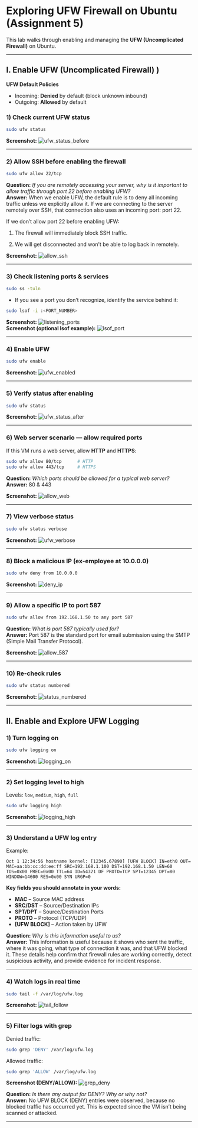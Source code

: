 # Exploring UFW Firewall on Ubuntu (Assignment 5)

This lab walks through enabling and managing the **UFW (Uncomplicated Firewall)** on Ubuntu.  

---

## I. Enable UFW (Uncomplicated Firewall) )

**UFW Default Policies**
- Incoming: **Denied** by default (block unknown inbound)
- Outgoing: **Allowed** by default

### 1) Check current UFW status
```bash
sudo ufw status
```
**Screenshot:** ![ufw_status_before](screenshots/01_status_before.png)  

---

### 2) Allow SSH **before** enabling the firewall
```bash
sudo ufw allow 22/tcp
```
**Question:** *If you are remotely accessing your server, why is it important to allow traffic through port 22 before enabling UFW?*  
**Answer:** When we enable UFW, the default rule is to deny all incoming traffic unless we explicitly allow it. If we are connecting to the server remotely over SSH, that connection also uses an incoming port: port 22.

If we don’t allow port 22 before enabling UFW:

1. The firewall will immediately block SSH traffic.

2. We will get disconnected and won’t be able to log back in remotely.

**Screenshot:** ![allow_ssh](screenshots/02_allow_ssh.png)  

---

### 3) Check listening ports & services
```bash
sudo ss -tuln
```
- If you see a port you don’t recognize, identify the service behind it:
```bash
sudo lsof -i :<PORT_NUMBER>
```
**Screenshot:** ![listening_ports](screenshots/03_ss_tuln.png)  
**Screenshot (optional lsof example):** ![lsof_port](screenshots/03b_lsof_port.png)  

---

### 4) Enable UFW
```bash
sudo ufw enable
```
**Screenshot:** ![ufw_enabled](screenshots/04_enable.png)  

---

### 5) Verify status after enabling
```bash
sudo ufw status
```
**Screenshot:** ![ufw_status_after](screenshots/05_status_after.png)  

---

### 6) Web server scenario — allow required ports
If this VM runs a web server, allow **HTTP** and **HTTPS**:
```bash
sudo ufw allow 80/tcp      # HTTP
sudo ufw allow 443/tcp     # HTTPS
```
**Question:** *Which ports should be allowed for a typical web server?*  
**Answer:** 80 & 443

**Screenshot:** ![allow_web](screenshots/06_allow_web.png)

---

### 7) View verbose status
```bash
sudo ufw status verbose
```
**Screenshot:** ![ufw_verbose](screenshots/07_status_verbose.png)

---

### 8) Block a malicious IP (ex-employee at 10.0.0.0)
```bash
sudo ufw deny from 10.0.0.0
```
**Screenshot:** ![deny_ip](screenshots/08_deny_ip.png)

---

### 9) Allow a specific IP to port 587
```bash
sudo ufw allow from 192.168.1.50 to any port 587
```
**Question:** *What is port 587 typically used for?*  
**Answer:** Port 587 is the standard port for email submission using the SMTP (Simple Mail Transfer Protocol).

**Screenshot:** ![allow_587](screenshots/09_allow_587.png)

---

### 10) Re-check rules
```bash
sudo ufw status numbered
```
**Screenshot:** ![status_numbered](screenshots/10_status_numbered.png)  


---

## II. Enable and Explore UFW Logging

### 1) Turn logging on
```bash
sudo ufw logging on
```
**Screenshot:** ![logging_on](screenshots/11_logging_on.png)  


---

### 2) Set logging level to **high**
Levels: `low`, `medium`, `high`, `full`
```bash
sudo ufw logging high
```
**Screenshot:** ![logging_high](screenshots/12_logging_high.png)  


---

### 3) Understand a UFW log entry
Example:
```
Oct 1 12:34:56 hostname kernel: [12345.67890] [UFW BLOCK] IN=eth0 OUT= MAC=aa:bb:cc:dd:ee:ff SRC=192.168.1.100 DST=192.168.1.50 LEN=60 TOS=0x00 PREC=0x00 TTL=64 ID=54321 DF PROTO=TCP SPT=12345 DPT=80 WINDOW=14600 RES=0x00 SYN URGP=0
```
**Key fields you should annotate in your words:**
- **MAC** – Source MAC address  
- **SRC/DST** – Source/Destination IPs  
- **SPT/DPT** – Source/Destination Ports  
- **PROTO** – Protocol (TCP/UDP)  
- **[UFW BLOCK]** – Action taken by UFW  

**Question:** *Why is this information useful to us?*  
**Answer:** This information is useful because it shows who sent the traffic, where it was going, what type of connection it was, and that UFW blocked it. These details help confirm that firewall rules are working correctly, detect suspicious activity, and provide evidence for incident response.

---

### 4) Watch logs in real time
```bash
sudo tail -f /var/log/ufw.log
```
**Screenshot:** ![tail_follow](screenshots/13_tail_follow.png)


---

### 5) Filter logs with grep
Denied traffic:
```bash
sudo grep 'DENY' /var/log/ufw.log
```
Allowed traffic:
```bash
sudo grep 'ALLOW' /var/log/ufw.log
```
**Screenshot (DENY/ALLOW):** ![grep_deny](screenshots/14_grep_deny.png) 

**Question:** *Is there any output for DENY? Why or why not?*  
**Answer:** No UFW BLOCK (DENY) entries were observed, because no blocked traffic has occurred yet. This is expected since the VM isn’t being scanned or attacked.

---

